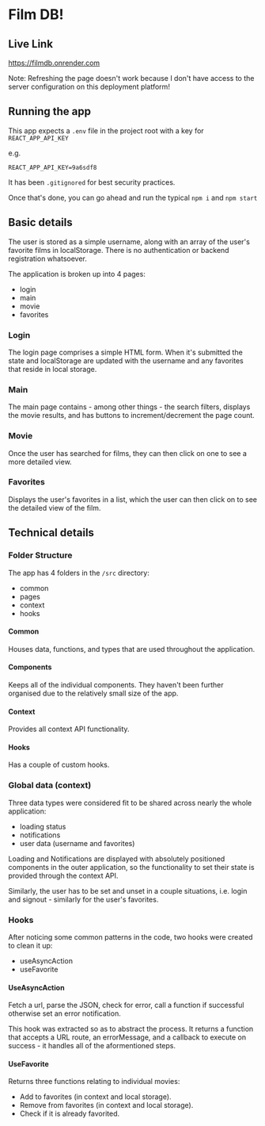 # Film DB!

## Live Link
[https://filmdb.onrender.com ](https://filmdb.onrender.com )

Note: Refreshing the page doesn't work because I don't have access to the server configuration on this deployment platform!

## Running the app
This app expects a `.env` file in the project root with a key for `REACT_APP_API_KEY`

e.g.
```
REACT_APP_API_KEY=9a6sdf8
```

It has been `.gitignored` for best security practices.

Once that's done, you can go ahead and run the typical `npm i` and `npm start`

## Basic details
The user is stored as a simple username, along with an array of the user's favorite films in localStorage. There is no authentication or backend registration whatsoever.

The application is broken up into 4 pages:
 - login
 - main
 - movie
 - favorites

### Login
The login page comprises a simple HTML form. When it's submitted the state and localStorage are updated with the username and any favorites that reside in local storage.

### Main
The main page contains - among other things - the search filters, displays the movie results, and has buttons to increment/decrement the page count. 

### Movie
Once the user has searched for films, they can then click on one to see a more detailed view.

### Favorites
Displays the user's favorites in a list, which the user can then click on to see the detailed view of the film.

## Technical details

### Folder Structure
The app has 4 folders in the `/src` directory:
 - common 
 - pages
 - context
 - hooks

#### Common
Houses data, functions, and types that are used throughout the application.

#### Components
Keeps all of the individual components. They haven't been further organised due to the relatively small size of the app.

#### Context
Provides all context API functionality.

#### Hooks
Has a couple of custom hooks.

### Global data (context)
Three data types were considered fit to be shared across nearly the whole application:
 - loading status
 - notifications
 - user data (username and favorites)

 Loading and Notifications are displayed with absolutely positioned components in the outer application, so the functionality to set their state is provided through the context API.

 Similarly, the user has to be set and unset in a couple situations, i.e. login and signout - 
 similarly for the user's favorites.

 ### Hooks
 After noticing some common patterns in the code, two hooks were created to clean it up:
  - useAsyncAction
  - useFavorite

#### UseAsyncAction
Fetch a url, parse the JSON, check for error, call a function if successful otherwise set an error notification.

This hook was extracted so as to abstract the process. It returns a function that accepts a URL route, an errorMessage, and a callback to execute on success - it handles all of the aformentioned steps.

#### UseFavorite
Returns three functions relating to individual movies:
- Add to favorites (in context and local storage).
- Remove from favorites (in context and local storage).
- Check if it is already favorited.
